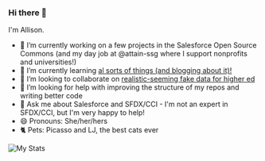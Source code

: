 ### Hi there 👋

I'm Allison.
- 🔭 I’m currently working on a few projects in the Salesforce Open Source Commons (and my day job at @attain-ssg where I support nonprofits and universities!)
- 🌱 I’m currently learning [al sorts of things (and blogging about it)!](https://allisonletts.github.io/learning/)
- 👯 I’m looking to collaborate on [realistic-seeming fake data for higher ed](https://github.com/allisonletts/faker_highered)
- 🤔 I’m looking for help with improving the structure of my repos and writing better code
- 💬 Ask me about Salesforce and SFDX/CCI - I'm not an expert in SFDX/CCI, but I'm very happy to help!
- 😄 Pronouns: She/her/hers
- 🐈 Pets: Picasso and LJ, the best cats ever

![My Stats](https://github-readme-stats.vercel.app/api?username=allisonletts&show_icons=true&title_color=000&icon_color=333&text_color=111&bg_color=fff)
